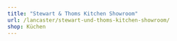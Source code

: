 ```yaml
---
title: "Stewart & Thoms Kitchen Showroom"
url: /lancaster/stewart-und-thoms-kitchen-showroom/
shop: Küchen
---
```

